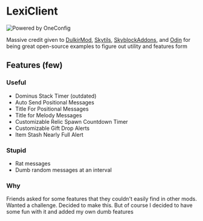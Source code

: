# LexiClient

![Powered by OneConfig](https://polyfrost.org/media/branding/badges/badge_1.svg)

Massive credit given to [DulkirMod](https://github.com/inglettronald/DulkirMod/), [Skytils](https://github.com/Skytils/SkytilsMod), [SkyblockAddons](https://github.com/BiscuitDevelopment/SkyblockAddons), and [Odin](https://github.com/odtheking/Odin) for being great open-source examples to figure out utility and features form

## Features (few)

### Useful
- Dominus Stack Timer (outdated)
- Auto Send Positional Messages
- Title For Positional Messages
- Title for Melody Messages
- Customizable Relic Spawn Countdown Timer
- Customizable Gift Drop Alerts
- Item Stash Nearly Full Alert

### Stupid
- Rat messages
- Dumb random messages at an interval

### Why
Friends asked for some features that they couldn't easily find in other mods. Wanted a challenge. Decided to make this.
But of course I decided to have some fun with it and added my own dumb features

